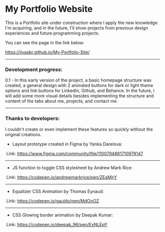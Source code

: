# My Portfolio Website	
This is a Portfolio site under construction where I apply the new knowledge I'm acquiring, and in the future, I'll show projects from previous design experiences and future programming projects.

You can see the page in the link below:

https://jivasbr.github.io/My-Portfolio-Site/



------

### Development progress:

0.1 - In this early version of the project, a basic homepage structure was created, a general design with 2 animated buttons for dark or light theme options and link buttons for LinkedIn, Github, and Behance. In the future, I will add some more visual details besides implementing the structure and content of the tabs about me, projects, and contact me.



------

### Thanks to developers:

I couldn't create or even implement these features so quickly without the original creations.





* Layout prototype created in Figma by Yanka Darelova:

​	Link: https://www.figma.com/community/file/1100794861710979147

------



* JS function to toggle CSS stylesheet by Andrew Mark Rice:

​	Link: https://codepen.io/andrewmarkrice/pen/ZEaMjrY

------



* Equalizer CSS Animation by Thomas Eynaud:

​	Link: https://codepen.io/gauldo/pen/MdOoOZ

------



* CSS Glowing border animation by Deepak Kumar:

​	Link: https://codepen.io/deepak_96/pen/ExNLEpY
